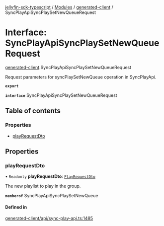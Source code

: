 [jellyfin-sdk-typescript](../README.md) / [Modules](../modules.md) / [generated-client](../modules/generated_client.md) / SyncPlayApiSyncPlaySetNewQueueRequest

# Interface: SyncPlayApiSyncPlaySetNewQueueRequest

[generated-client](../modules/generated_client.md).SyncPlayApiSyncPlaySetNewQueueRequest

Request parameters for syncPlaySetNewQueue operation in SyncPlayApi.

**`export`**

**`interface`** SyncPlayApiSyncPlaySetNewQueueRequest

## Table of contents

### Properties

- [playRequestDto](generated_client.SyncPlayApiSyncPlaySetNewQueueRequest.md#playrequestdto)

## Properties

### playRequestDto

• `Readonly` **playRequestDto**: [`PlayRequestDto`](generated_client.PlayRequestDto.md)

The new playlist to play in the group.

**`memberof`** SyncPlayApiSyncPlaySetNewQueue

#### Defined in

[generated-client/api/sync-play-api.ts:1485](https://github.com/thornbill/jellyfin-sdk-typescript/blob/0f61f16/src/generated-client/api/sync-play-api.ts#L1485)
